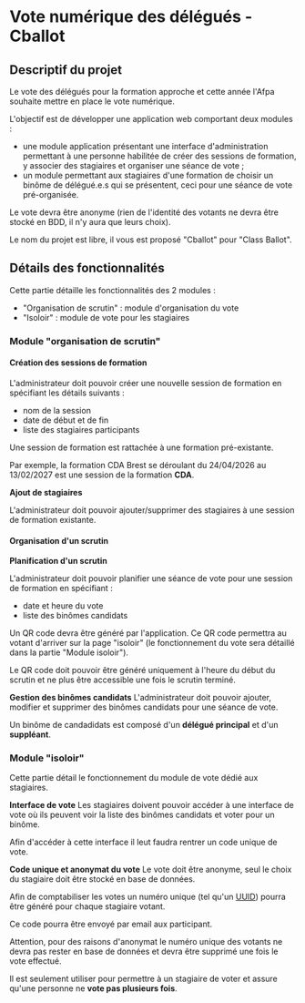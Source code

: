 # Vote numérique des délégués - Cballot

## Descriptif du projet

Le vote des délégués pour la formation approche et cette année l'Afpa souhaite mettre en place le vote numérique.

L'objectif est de développer une application web comportant deux modules :

- une module application présentant une interface d'administration permettant à une personne habilitée de créer des sessions de formation, y associer des stagiaires et organiser une séance de vote ;
- un module permettant aux stagiaires d'une formation de choisir un binôme de délégué.e.s qui se présentent, ceci pour une séance de vote pré-organisée.

Le vote devra être anonyme (rien de l'identité des votants ne devra être stocké en BDD, il n'y aura que leurs choix).

Le nom du projet est libre, il vous est proposé "Cballot" pour "Class Ballot".

## Détails des fonctionnalités

Cette partie détaille les fonctionnalités des 2 modules :

- "Organisation de scrutin" : module d'organisation du vote
- "Isoloir" : module de vote pour les stagiaires 

### Module "organisation de scrutin"

#### Création des sessions de formation

L'administrateur doit pouvoir créer une nouvelle session de formation en spécifiant les détails suivants :
- nom de la session
- date de début et de fin
- liste des stagiaires participants

Une session de formation est rattachée à une formation pré-existante.

Par exemple, la formation CDA Brest se déroulant du 24/04/2026 au 13/02/2027 est une session de la formation **CDA**.

**Ajout de stagiaires**

L'administrateur doit pouvoir ajouter/supprimer des stagiaires à une session de formation existante.

#### Organisation d'un scrutin

**Planification d'un scrutin**

L'administrateur doit pouvoir planifier une séance de vote pour une session de formation en spécifiant :
- date et heure du vote
- liste des binômes candidats

Un QR code devra être généré par l'application. Ce QR code permettra au votant d'arriver sur la page "isoloir" (le fonctionnement du vote sera détaillé dans la partie "Module isoloir").

Le QR code doit pouvoir être généré uniquement à l'heure du début du scrutin et ne plus être accessible une fois le scrutin terminé.

**Gestion des binômes candidats**
L'administrateur doit pouvoir ajouter, modifier et supprimer des binômes candidats pour une séance de vote.

Un binôme de candadidats est composé d'un **délégué principal** et d'un **suppléant**.

### Module "isoloir"

Cette partie détail le fonctionnement du module de vote dédié aux stagiaires.

**Interface de vote**
Les stagiaires doivent pouvoir accéder à une interface de vote où ils peuvent voir la liste des binômes candidats et voter pour un binôme.

Afin d'accéder à cette interface il leut faudra rentrer un code unique de vote.

**Code unique et anonymat du vote**
Le vote doit être anonyme, seul le choix du stagiaire doit être stocké en base de données.

Afin de comptabiliser les votes un numéro unique (tel qu'un [UUID](https://www.postgresql.org/docs/current/datatype-uuid.html)) pourra être généré pour chaque stagiaire votant.

Ce code pourra être envoyé par email aux participant.

Attention, pour des raisons d'anonymat le numéro unique des votants ne devra pas rester en base de données et devra être supprimé une fois le vote effectué. 

Il est seulement utiliser pour permettre à un stagiaire de voter et assure qu'une personne ne **vote pas plusieurs fois**.
